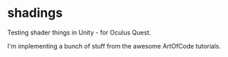 # shadings
Testing shader things in Unity - for Oculus Quest.

I'm implementing a bunch of stuff from the awesome ArtOfCode tutorials.
